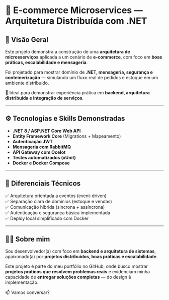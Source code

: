 # 🛒 E-commerce Microservices — Arquitetura Distribuída com .NET  

## 📌 Visão Geral  
Este projeto demonstra a construção de uma **arquitetura de microsserviços** aplicada a um cenário de **e-commerce**, com foco em **boas práticas, escalabilidade e mensageria**.  

Foi projetado para mostrar domínio de **.NET, mensageria, segurança e conteinerização** — simulando um fluxo real de pedidos e estoque em um ambiente distribuído.  

🔹 Ideal para demonstrar experiência prática em **backend, arquitetura distribuída e integração de serviços**.  

---

## ⚙️ Tecnologias e Skills Demonstradas  

- **.NET 8 / ASP.NET Core Web API**  
- **Entity Framework Core** (Migrations + Mapeamento)  
- **Autenticação JWT**  
- **Mensageria com RabbitMQ**  
- **API Gateway com Ocelot**  
- **Testes automatizados (xUnit)**  
- **Docker e Docker Compose**  

---

## 🌟 Diferenciais Técnicos  

✅ Arquitetura orientada a eventos (event-driven)  
✅ Separação clara de domínios (estoque e vendas)  
✅ Comunicação híbrida (sincrona + assíncrona)  
✅ Autenticação e segurança básica implementada  
✅ Deploy local simplificado com Docker  

---

## 👩‍💻 Sobre mim  
Sou desenvolvedor(a) com foco em **backend e arquitetura de sistemas**, apaixonado(a) por **projetos distribuídos, boas práticas e escalabilidade**.  

Este projeto é parte do meu portfólio no GitHub, onde busco mostrar **projetos práticos que resolvem problemas reais** e evidenciam minha capacidade de **entregar soluções completas** — do design à implementação.  

📫 Vamos conversar?  
